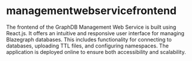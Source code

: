 # managementwebservicefrontend
The frontend of the GraphDB Management Web Service is built using React.js. It offers an intuitive and responsive user interface for managing Blazegraph databases. This includes functionality for connecting to databases, uploading TTL files, and configuring namespaces. The application is deployed online to ensure both accessibility and scalability.
